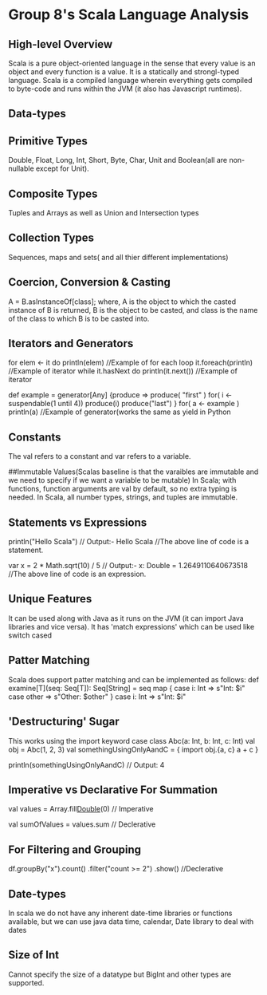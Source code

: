 # Group 8's Scala Language Analysis

## High-level Overview
  Scala is a pure object-oriented language in the sense that every value is an object and every function is a value. 
  It is a statically and strongl-typed language.
  Scala is a compiled language wherein everything gets compiled to byte-code and runs within the JVM (it also has Javascript runtimes).


## Data-types
## Primitive Types
  Double, Float, Long, Int, Short, Byte, Char, Unit and Boolean(all are non-nullable except for Unit).
  
## Composite Types
  Tuples and Arrays as well as Union and Intersection types
  
## Collection Types
  Sequences, maps and sets( and all thier different implementations)
  
## Coercion, Conversion & Casting
  A = B.asInstanceOf[class];
  where, 
  A is the object to which the casted instance of B is returned, 
  B is the object to be casted, 
  and class is the name of the class to which B is to be casted into.
  
## Iterators and Generators
  for elem <- it do println(elem)         //Example of for each loop
  it.foreach(println)                     //Example of iterator 
  while it.hasNext do println(it.next())  //Example of iterator 
  
  def example = generator[Any] {produce =>
    produce( "first" )
    for( i <- suspendable(1 until 4)) 
        produce(i) 
    produce("last")
    }
    for( a <- example ) 
        println(a)                       //Example of generator(works the same as yield in Python
        
## Constants
  The val refers to a constant and var refers to a variable.
  
 ##Immutable Values(Scalas baseline is that the varaibles are immutable and we need to specify if we want a variable to be mutable)
  In Scala; with functions, function arguments are val by default, so no extra typing is needed.
  In Scala, all number types, strings, and tuples are immutable.

## Statements vs Expressions
  println("Hello Scala")
  // Output:- Hello Scala
  //The above line of code is a statement.
  
  var x = 2 * Math.sqrt(10) / 5
  // Output:- x: Double = 1.2649110640673518
  //The above line of code is an expression.

## Unique Features
   It can be used along with Java as it runs on the JVM (it can import Java libraries and vice versa).
   It has 'match expressions' which can be used like switch cased
   
 ## Patter Matching
   Scala does support patter matching and can be implemented as follows:
   def examine[T](seq: Seq[T]): Seq[String] = seq map {
          case i: Int => s"Int: $i"
          case other => s"Other: $other"
        }
    case i: Int => s"Int: $i"

## 'Destructuring' Sugar
  This works using the import keyword
  case class Abc(a: Int, b: Int, c: Int)
  val obj = Abc(1, 2, 3)
  val somethingUsingOnlyAandC = {
    import obj.{a, c}
    a + c
  }

  println(somethingUsingOnlyAandC) // Output: 4
  
 ## Imperative vs Declarative For Summation

  val values = Array.fill[Double](numValues)(0) // Imperative

  val sumOfValues = values.sum // Declerative
  
 ## For Filtering and Grouping
  df.groupBy("x").count()
  .filter("count >= 2")
  .show() //Declerative

 ## Date-types
  In scala we do not have any inherent date-time libraries or functions available, but we can use java data time, calendar, Date library to deal with dates
  
 ## Size of Int
  Cannot specify the size of a datatype but BigInt and other types are supported.
 
